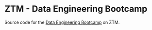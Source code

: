# ZTM - Data Engineering Bootcamp

Source code for the [Data Engineering Bootcamp](https://academy.zerotomastery.io/a/aff_nbp8km09/external?affcode=441520_ehcbjdb9) on ZTM.
